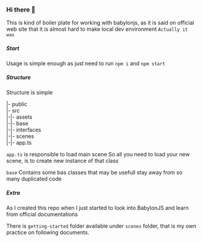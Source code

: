 ### Hi there 👋

This is kind of boiler plate for working with babylonjs, as it is said on official web site that
it is almost hard to make local dev environment `Actually it was`

##### Start

Usage is simple enough as just need to run
`npm i`
and
`npm start`

##### Structure

Structure is simple

|- public <br>
|- src <br>
|-|- assets <br>
|-|- base <br>
|-|- interfaces <br>
|-|- scenes <br>
|-|- app.ts <br>

`app.ts` is responsible to load main scene
So all you need to load your new scene, is to create new instance of that class


`base` Contains some bas classes that may be usefull stay away from so many duplicated code

##### Extra

As I created this repo when I just started to look into BabylonJS and learn from official documentations

There is `getting-started` folder available under `scenes` folder, that is my own practice on following
documents.
